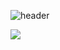 ![header](https://capsule-render.vercel.app/api?type=Soft&color=50:79F1A4,50:a82da8&height=200&section=header&text=capsule%20render&fontSize=50)

![](https://github-readme-stats.vercel.app/api?username=LeeYun&show_icons=true&theme=radical)
